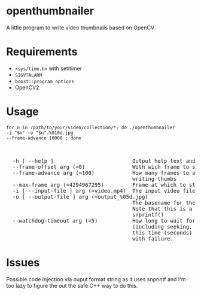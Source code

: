 # openthumbnailer

A little program to write video thumbnails based on OpenCV

# Requirements

* <code><sys/time.h></code> with setitimer
* <code>SIGVTALARM</code>
* <code>boost::program_options</code>
* OpenCV2

# Usage

<code>for n in /path/to/your/video/collection/*; do ./openthumbnailer -i "$n" -o "$n".%010d.jpg --frame-advance 10000 ; done</code>

<pre>


  -h [ --help ]                         Output help text and exit successfully
  --frame-offset arg (=0)               With wich frame to start writing thumbs
  --frame-advance arg (=100)            How many frames to advance between 
                                        writing thumbs
  --max-frame arg (=4294967295)         Frame at which to stop processing
  -i [ --input-file ] arg (=video.mp4)  The input video file name
  -o [ --output-file ] arg (=output_%05d.jpg)
                                        The basename for the output thumbnails.
                                        Note that this is a format string for 
                                        snprintf()
  --watchdog-timeout arg (=5)           How long to wait for processing a frame
                                        (including seeking, etc) to finish. If 
                                        this time (seconds) is exceeded abort 
                                        with failure.
</pre>

# Issues

Possible code injection via ouput format string as it uses snprintf and I'm too lazy to figure the out the safe C++ way to do this.

